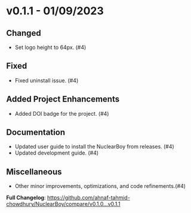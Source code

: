 # v0.1.1 - 01/09/2023

## Changed
- Set logo height to 64px. (#4)

## Fixed
- Fixed uninstall issue. (#4)

## Added Project Enhancements
- Added DOI badge for the project. (#4)

## Documentation
- Updated user guide to install the NuclearBoy from releases. (#4)
- Updated development guide. (#4)

## Miscellaneous
- Other minor improvements, optimizations, and code refinements.(#4)


**Full Changelog**: https://github.com/ahnaf-tahmid-chowdhury/NuclearBoy/compare/v0.1.0...v0.1.1